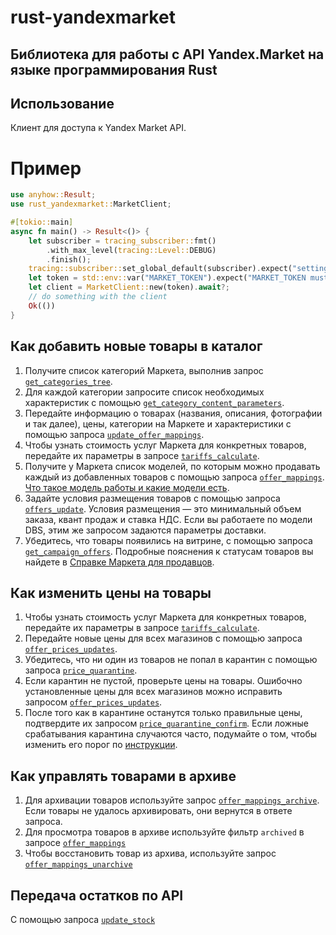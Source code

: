 # rust-yandexmarket

## Библиотека для работы с API Yandex.Market на языке программирования Rust

## Использование


 Клиент для доступа к Yandex Market API.

 # Пример

 ```rust
use anyhow::Result;
use rust_yandexmarket::MarketClient;

 #[tokio::main]
 async fn main() -> Result<()> {
     let subscriber = tracing_subscriber::fmt()
         .with_max_level(tracing::Level::DEBUG)
         .finish();
     tracing::subscriber::set_global_default(subscriber).expect("setting default subscriber failed");
     let token = std::env::var("MARKET_TOKEN").expect("MARKET_TOKEN must be set");
     let client = MarketClient::new(token).await?;
     // do something with the client
     Ok(())
 }
```

## Как добавить новые товары в каталог

1. Получите список категорий Маркета, выполнив запрос [`get_categories_tree`](https://yandex.ru/dev/market/partner-api/doc/ru/reference/categories/getCategoriesTree).
2. Для каждой категории запросите список необходимых характеристик с помощью [`get_category_content_parameters`](https://yandex.ru/dev/market/partner-api/doc/ru/reference/content/getCategoryContentParameters).
3. Передайте информацию о товарах (названия, описания, фотографии и так далее), цены, категории на Маркете и характеристики с помощью запроса [`update_offer_mappings`](https://yandex.ru/dev/market/partner-api/doc/ru/reference/business-assortment/updateOfferMappings).
4. Чтобы узнать стоимость услуг Маркета для конкретных товаров, передайте их параметры в запросе [`tariffs_calculate`](https://yandex.ru/dev/market/partner-api/doc/ru/reference/tariffs/calculateTariffs).
5. Получите у Маркета список моделей, по которым можно продавать каждый из добавленных товаров с помощью запроса [`offer_mappings`](https://yandex.ru/dev/market/partner-api/doc/ru/reference/business-assortment/getOfferMappings). [Что такое модель работы и какие модели есть](https://yandex.ru/support/marketplace/introduction/models.html).
6. Задайте условия размещения товаров с помощью запроса [`offers_update`](https://yandex.ru/dev/market/partner-api/doc/ru/reference/assortment/updateCampaignOffers). Условия размещения — это минимальный объем заказа, квант продаж и ставка НДС. Если вы работаете по модели DBS, этим же запросом задаются параметры доставки.
7. Убедитесь, что товары появились на витрине, с помощью запроса [`get_campaign_offers`](https://yandex.ru/dev/market/partner-api/doc/ru/reference/assortment/getCampaignOffers).
Подробные пояснения к статусам товаров вы найдете в [Справке Маркета для продавцов](https://yandex.ru/support/marketplace/assortment/add/statuses.html).

## Как изменить цены на товары

1. Чтобы узнать стоимость услуг Маркета для конкретных товаров, передайте их параметры в запросе [`tariffs_calculate`](https://yandex.ru/dev/market/partner-api/doc/ru/reference/tariffs/calculateTariffs).
2. Передайте новые цены для всех магазинов с помощью запроса [`offer_prices_updates`](https://yandex.ru/dev/market/partner-api/doc/ru/reference/business-assortment/updateBusinessPrices).
3. Убедитесь, что ни один из товаров не попал в карантин с помощью запроса [`price_quarantine`](https://yandex.ru/dev/market/partner-api/doc/ru/reference/business-assortment/getBusinessQuarantineOffers).
4. Если карантин не пустой, проверьте цены на товары. Ошибочно установленные цены для всех магазинов можно исправить запросом [`offer_prices_updates`](https://yandex.ru/dev/market/partner-api/doc/ru/reference/business-assortment/updateBusinessPrices).
5. После того как в карантине останутся только правильные цены, подтвердите их запросом [`price_quarantine_confirm`](https://yandex.ru/dev/market/partner-api/doc/ru/reference/business-assortment/confirmBusinessPrices). Если ложные срабатывания карантина случаются часто, подумайте о том, чтобы изменить его порог по [инструкции](https://yandex.ru/support/marketplace/assortment/operations/prices.html#quarantine).

## Как управлять товарами в архиве
1. Для архивации товаров используйте запрос [`offer_mappings_archive`](https://yandex.ru/dev/market/partner-api/doc/ru/reference/business-assortment/addOffersToArchive). Если товары не удалось архивировать, они вернутся в ответе запроса.
2. Для просмотра товаров в архиве используйте фильтр `archived` в запросе [`offer_mappings`](https://yandex.ru/dev/market/partner-api/doc/ru/reference/business-assortment/getOfferMappings)
3. Чтобы восстановить товар из архива, используйте запрос [`offer_mappings_unarchive`](https://yandex.ru/dev/market/partner-api/doc/ru/reference/business-assortment/deleteOffersFromArchive)

## Передача остатков по API
С помощью запроса [`update_stock`](https://yandex.ru/dev/market/partner-api/doc/ru/reference/stocks/updateStocks)

